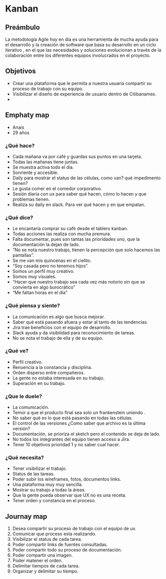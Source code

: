 # Kanban

## Preámbulo
La metodología Agile hoy en día es una herramienta de mucha ayuda 
para el  desarrollo y la creación de software que basa su desarrollo 
en un ciclo iterativo , en el que las necesidades y soluciones 
evolucionan a través de la colaboración entre los diferentes equipos 
involucrados en el proyecto.

## Objetivos

* Crear una plataforma que le permita a nuestra usuaria compartir su
  proceso de trabajo con su equipo. 
* Visibilizar el diseño de experiencia de usuario dentro de Citibanamex.
* 

## Emphaty map

* Anais 
* 29 años 

### ¿Qué hace?
- Cada mañana va por café y guardas sus puntos en una  tarjeta.
- Todas las mañanas tiene juntas.
- Se muestra activa todo el dia.
- Sonriente y accesible.
- Daily para mostrar el status de las células, como van? qué impedimento tienen? 
- Le gusta comer en el comedor corporativo.
- Sesión diaria con ux para saber qué hacen, cómo lo hacen y que problemas tienen.
- Realiza su daily en slack. Para ver qué hacen y en que empatan.

### ¿Qué dice?
- Le encantaría comprar su café desde el tablero kanban.
- Todas acciones las realiza con mucha premura.
- Falta documentar, pues son tantas las prioridades uno, que la documentación la dejan de lado.
- “No se nota nuestro trabajo, tienen la percepción que solo hacemos las pantallas”.
- Se me van mis quincenas en el cielito.
- “Soy casada pero no tenemos hijos”.
- Somos un perfil muy creativo.
- Somos muy visuales.
- “Hacer que nuestro trabajo sea cada vez más notorio sin que se convierta en algo burocrático”
- “Me faltan horas en el día”

### ¿Qué piensa y siente?
- La comunicación es algo que busca mejorar.
- Saber qué está pasando afuera y estar al tanto de las tendencias.
- Jira trae beneficios con el equipo de desarrollo.
- Slack ayuda y da visibilidad para reconocimiento de tareas.
- No se nota el trabajo de ella y de su equipo.

### ¿Qué ve?
- Perfil creativo.
- Renuencia a  la constancia y disciplina.
- Orden disperso entre compañeros.
- La gente no estaba interesada en su trabajo.
- Superación en su trabajo.

### ¿Que le duele?
- La comunicación.
- Temor a que el producto final sea solo un frankenstein uniendo .
- No saber qué es lo que está pasando en todas las células.
- El control de las versiones ¿Como saber que archivo es la última versión?
- Documentación, se prioriza el sketch pero el contenido se deja de lado.
- No todos los integrantes del equipo tienen acceso a Jira.
- Tener 10 objetivos prioridad 1 y no saber cual hacer.

### ¿Qué necesita?
- Tener visibilizar el trabajo.
- Status de las tareas.
- Poder subir los wireframes, fotos, documentos links.
- Una plataforma muy muy sencilla.
- Mostrar su trabajo a todas la áreas.
- Que la gente pueda observar que UX no es una receta.
- Tener orden y constancia en el proceso.

## Journay map
1. Desea compartir su proceso de trabajo con el equipo de ux.
2. Comunicar que proceso esta realizando.
3. Visibilizar el status de cada tarea.
4. Poder compartir links de fuentes consultadas.
5. Poder compartir todo su proceso de documentación. 
6. Poder compartir una imagen.
7. Poder matener el orden.
8. Delimitar tiempos de cada tarea.
9. Organizar y delimitar su tiempo.
